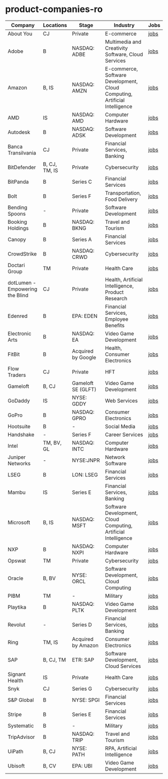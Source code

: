 # product-companies-ro

| Company                      | Locations         | Stage             | Industry                                    | Jobs                                                                                                                                      |
|------------------------------|-------------------|-------------------|--------------------------------------------|-------------------------------------------------------------------------------------------------------------------------------------------|
| About You                    | CJ                | Private           | E-commerce                                  | [jobs](https://careers.smartrecruiters.com/ABOUTYOUGmbH/?search=romania)                                                                 |
| Adobe                        | B                 | NASDAQ: ADBE      | Multimedia and Creativity Software, Cloud Services | [jobs](https://careers.adobe.com/us/c/engineering-and-product-jobs)                                                                  |
| Amazon                       | B, IS             | NASDAQ: AMZN      | E-commerce, Software Development, Cloud Computing, Artificial Intelligence | [jobs](https://www.amazon.jobs/en/search?offset=0&result_limit=10&sort=relevant&category%5B%5D=software-development&city%5B%5D=Iasi&city%5B%5D=Bucharest&business_category%5B%5D=consumerengagement&business_category%5B%5D=ecommerce-platform&business_category%5B%5D=amazon-security&business_category%5B%5D=finance&distanceType=Mi&radius=24km&latitude=&longitude=&loc_group_id=&loc_query=Romania&base_query=&city=&country=ROU&region=&county=&query_options=&) |
| AMD                          | IS                | NASDAQ: AMD       | Computer Hardware                           | [jobs](https://careers.amd.com/careers-home/jobs?location=Romania&woe=12&stretchUnit=MILES&stretch=10&page=1&limit=100&categories=Engineering)            |
| Autodesk                     | B                 | NASDAQ: ADSK      | Software Development                        | [jobs](https://autodesk.wd1.myworkdayjobs.com/Ext?locationCountry=f2e609fe92974a55a05fc1cdc2852122&jobFamilyGroup=1f75c4299c9201c0f3b5f8e6fa01c5bf) |
| Banca Transilvania           | CJ                | Private           | Financial Services, Banking                 | [jobs](https://www.linkedin.com/jobs/search/?f_C=18138&amp;geoId=92000000)                                                          |
| BitDefender                  | B, CJ, TM, IS     | Private           | Cybersecurity                               | [jobs](https://www.bitdefender.ro/company/job-opportunities/)                                                                         |
| BitPanda                     | B                 | Series C          | Financial Services                           | [jobs](https://boards.eu.greenhouse.io/bitpanda)                                                                                       |
| Bolt                         | B                 | Series F          | Transportation, Food Delivery               | [jobs](https://bolt.eu/en/careers/positions/)                                                                                         |
| Bending Spoons               | -                 | Private           | Software Development                        | [jobs](https://jobs.bendingspoons.com/?jobCategory=AI+%26+Engineering&student=false)                                                 |
| Booking Holdings             | B                 | NASDAQ: BKNG      | Travel and Tourism                          | [jobs](https://jobs.bookingholdings-coe.com/careers/?location=Bucharest%2C%20Romania&department=Data%20Science%20%26%20Analytics&pid=562949956693197&domain=booking.com&sort_by=relevance)  |
| Canopy                       | B                 | Series A          | Financial Services                           | [jobs](https://jobs.lever.co/canopyservicing?location=Bucharest)                                                                      |
| CrowdStrike                  | B                 | NASDAQ: CRWD      | Cybersecurity                               | [jobs](https://crowdstrike.wd5.myworkdayjobs.com/crowdstrikecareers?Job_Family=1408861ee6e201641be2c2f6b000c00b&locationCountry=f2e609fe92974a55a05fc1cdc2852122)      |
| Doctari Group                | TM                | Private           | Health Care                                 | [jobs](https://doctarigroup.jobs.personio.de/?filters=eyJyZWNydWl0aW5nX2NhdGVnb3J5_X2lkIjpbNzE1MTc1XSwib2ZmaWNlX2lkIjpbNjUwMzI4XX0=) |
| dotLumen - Empowering the Blind | CJ          | Private           | Health, Artificial Intelligence, Product Research | [jobs](https://www.linkedin.com/jobs/search/?currentJobId=3643458484&f_C=68996105&geoId=106670623&location=Romania&refresh=true)                |
| Edenred                      | B                 | EPA: EDEN         | Financial Services, Employee Benefits        | [jobs](https://wd3.myworkdaysite.com/en-US/recruiting/edenpeople/Edenred_Careers?locationCountry=f2e609fe92974a55a05fc1cdc2852122&jobFamilyGroup=fd5b0c331ce1013673e26c347100c121) |
| Electronic Arts              | B                 | NASDAQ: EA        | Video Game Development                      | [jobs](https://ea.gr8people.com/jobs?page=1&inp1810=4&geo_location=ChIJw3aJlSb_sUARlLEEqJJP74Q)                                     |
| FitBit                       | B                 | Acquired by Google | Health, Consumer Electronics                | [jobs](https://www.google.com/about/careers/applications/jobs/results/?q=software%20engineer&company=Fitbit&location=Bucharest%2C%20Romania) |
| Flow Traders                 | CJ                | Private           | HFT                                        | [jobs](https://www.flowtraders.com/careers/job-search?jobcategory=All&region=116&op=Apply)                                           |
| Gameloft                     | B, CJ             | Gameloft SE (GLFT) | Video Game Development                      | [jobs](https://www.gameloft.ro/latest-jobs/)                                                                                       |
| GoDaddy                      | IS                | NYSE: GDDY        | Web Services                               | [jobs](https://careers.godaddy.com/search-jobs)                                                                                   |
| GoPro                        | B                 | NASDAQ: GPRO      | Consumer Electronics                        | [jobs](https://jobs.gopro.com/jobs/country/romania#/)                                                                             |
| Hootsuite                    | B                 | -                 | Social Media                               | [jobs](https://www.linkedin.com/jobs/search/?location=Romania&refresh=true)                                                       |
| Handshake                    | -                 | Series F          | Career Services                            | [jobs](https://joinhandshake.com/careers/open-roles)                                                                             |
| Intel                        | TM, BV, GL        | NASDAQ: INTC      | Computer Hardware                           | [jobs](https://www.linkedin.com/jobs/search/?currentJobId=3647021561&f_C=1053%2C727974&geoId=106670623&location=Romania&refresh=true)           |
| Juniper Networks              | -                | NYSE:JNPR         | Network Software                           | [jobs](https://careers.juniper.net/#/)                                                                                           |
| LSEG                         | B                | LON: LSEG         | Financial Services                           | [jobs](https://refinitiv.wd3.myworkdayjobs.com/Careers/2/refreshFacet/318c8bb6f553100021d223d9780d30be)                         |
| Mambu                        | IS                | Series E          | Financial Services, Banking                 | [jobs](https://careers-mambu.icims.com/jobs/search?ss=1&searchLocation=13526--)                                                   |
| Microsoft                    | B, IS             | NASDAQ: MSFT      | Software Development, Cloud Computing, Artificial Intelligence | [jobs](https://jobs.careers.microsoft.com/global/en/search?lc=Romania&p=Software%20Engineering&l=en_us&pg=1&pgSz=20&o=Relevance&flt=true) |
| NXP                          | B                | NASDAQ: NXPI      | Computer Hardware                           | [jobs](https://nxp.wd3.myworkdayjobs.com/careers/?Location_Country=f2e609fe92974a55a05fc1cdc2852122&jobFamily=8f56e4655428015572ac7ee698011aac&jobFamily=8f56e4655428015837d194f098011eac&jobFamily=8f56e465542801190e511dc6980198ab) |
| Opswat                       | TM                | Private           | Cybersecurity                               | [jobs](https://www.opswat.com/careers/open-positions)                                                                            |
| Oracle                       | B, BV             | NYSE: ORCL        | Software Development, Cloud Computing        | [jobs](https://careers.oracle.com/jobs/#en/sites/jobsearch/requisitions?lastSelectedFacet=CATEGORIES&location=Romania&locationId=300000000149199&selectedCategoriesFacet=300000001917356) |
| PIBM                         | TM                | -                 | Military                                    | [jobs](https://jobs.systematic.com/search/?createNewAlert=false&q=&locationsearch=&optionsFacetsDD_country=RO)                            |
| Playtika                     | B                | NASDAQ: PLTK      | Video Game Development                      | [jobs](https://www.playtika.com/careers/all/)                                                                                    |
| Revolut                      | -                | Series D          | Financial Services, Banking                 | [jobs](https://www.revolut.com/en-RO/careers/?city=Romania+-+Remote&team=Engineering+%26+Data)                                     |
| Ring                         | TM, IS            | Acquired by Amazon | Consumer Electronics                        | [jobs](https://www.amazon.jobs/en/search?offset=0&result_limit=10&sort=relevant&category%5B%5D=software-development&country%5B%5D=ROU&business_category%5B%5D=alexa-and-amazon-devices&distanceType=Mi&radius=24km&latitude=&longitude=&loc_group_id=&loc_query=&base_query=&city=&country=&region=&county=&query_options=&) |
| SAP                          | B, CJ, TM         | ETR: SAP          | Software Development, Cloud Services        | [jobs](https://jobs.sap.com/search/?createNewAlert=false&q=&locationsearch=&optionsFacetsDD_department=&optionsFacetsDD_customfield3=&optionsFacetsDD_country=RO) |
| Signant Health               | IS                | Private           | Health Care                                 | [jobs](https://careers.signanthealth.com/current-opportunities/)                                                                   |
| Snyk                         | CJ                | Series G          | Cybersecurity                               | [jobs](https://snyk.io/careers/all-jobs/?department=4051349002&location=Romania)                                                  |
| S&P Global                   | B                | NYSE: SPGI        | Financial Services                           | [jobs](https://careers.spglobal.com/jobs?keywords=&sortBy=relevance&locations=Bucharest,Bucure%C5%9Fti,Romania&page=1&categories=Information%20Technology) |
| Stripe                       | B                | Series E          | Financial Services                           | [jobs](https://stripe.com/jobs/search?office_locations=Europe--Bucharest)                                                           |
| Systematic                   | B                | -                 | Military                                    | [jobs](https://jobs.systematic.com/search/?createNewAlert=false&q=&locationsearch=&optionsFacetsDD_country=RO)                           |
| TripAdvisor                  | B                | NASDAQ: TRIP      | Travel and Tourism                          | [jobs](https://careers.tripadvisor.com/search-results?department=4556)                                                               |
| UiPath                       | B, CJ            | NYSE: PATH        | RPA, Artificial Intelligence                 | [jobs](https://careers.uipath.com/careers/jobs?country=Romania&page=1&categories=Engineering&limit=100)                                 |
| Ubisoft                      | B, CV            | EPA: UBI          | Video Game Development                      | [jobs](https://www.ubisoft.com/en-us/company/careers/search?teams=Programming&countries=ro)                                       |

